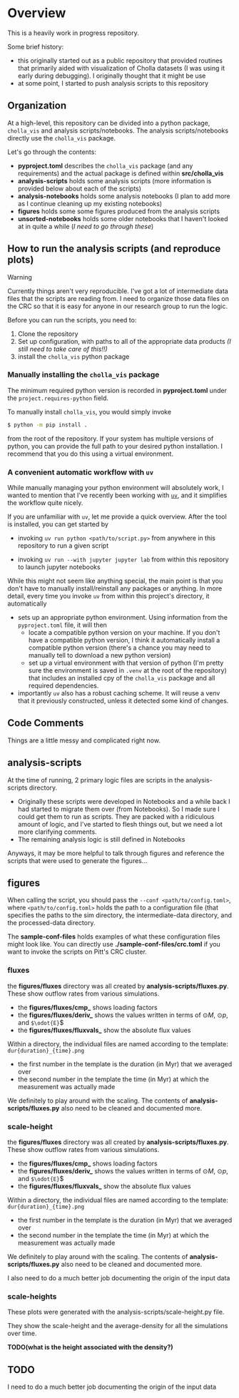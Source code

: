 # Overview

This is a heavily work in progress repository.

Some brief history:
- this originally started out as a public repository that provided routines that primarily aided with visualization of Cholla datasets (I was using it early during debugging). I originally thought that it might be use
- at some point, I started to push analysis scripts to this repository

## Organization

At a high-level, this repository can be divided into a python package, ``cholla_vis`` and analysis scripts/notebooks. The analysis scripts/notebooks directly use the ``cholla_vis`` package.

Let's go through the contents:
- **pyproject.toml** describes the ``cholla_vis`` package (and any requirements) and the actual package is defined within **src/cholla_vis**
- **analysis-scripts** holds some analysis scripts (more information is provided below about each of the scripts)
- **analysis-notebooks** holds some analysis notebooks (I plan to add more as I continue cleaning up my existing notebooks)
- **figures** holds some some figures produced from the analysis scripts
- **unsorted-notebooks** holds some older notebooks that I haven't looked at in quite a while (_I need to go through these_)

## How to run the analysis scripts (and reproduce plots)

> [!WARNING]  
> Currently things aren't very reproducible. I've got a lot of intermediate data files that the scripts are reading from. I need to organize those data files on the CRC so that it is easy for anyone in our research group to run the logic.

Before you can run the scripts, you need to:
1. Clone the repository
2. Set up configuration, with paths to all of the appropriate data products _(I still need to take care of this!!)_
3. install the ``cholla_vis`` python package

### Manually installing the ``cholla_vis`` package

The minimum required python version is recorded in **pyproject.toml** under the ``project.requires-python`` field.

To manually install ``cholla_vis``, you would simply invoke

```sh
$ python -m pip install .
```

from the root of the repository. If your system has multiple versions of python, you can provide the full path to your desired python installation. I recommend that you do this using a virtual environment.

### A convenient automatic workflow with `uv`

While manually managing your python environment will absolutely work, I wanted to mention that I've recently been working with [`uv`](https://docs.astral.sh/uv/), and it simplifies the workflow quite nicely.

If you are unfamiliar with `uv`, let me provide a quick overview. After the tool is installed, you can get started by

- invoking `uv run python <path/to/script.py>` from anywhere in this repository to run a given script

- invoking `uv run --with jupyter jupyter lab` from within this repository to launch jupyter notebooks

While this might not seem like anything special, the main point is that you don't have to manually install/reinstall any packages or anything. In more detail, every time you invoke `uv` from within this project's directory, it automatically
- sets up an appropriate python environment. Using information from the ``pyproject.toml`` file, it will then
  - locate a compatible python version on your machine. If you don't have a compatible python version, I think it automatically install a compatible python version (there's a chance you may need to manually tell to download a new python version)
  - set up a virtual environment with that version of python (I'm pretty sure the environment is saved in ``.venv`` at the root of the repository) that includes an installed cpy of the ``cholla_vis`` package and all required dependencies.
- importantly ``uv`` also has a robust caching scheme. It will reuse a venv that it previously constructed, unless it detected some kind of changes.


## Code Comments

Things are a little messy and complicated right now.

## analysis-scripts

At the time of running, 2 primary logic files are scripts in the analysis-scripts directory.
- Originally these scripts were developed in Notebooks and a while back I had started to migrate them over (from Notebooks). So I made sure I could get them to run as scripts. They are packed with a ridiculous amount of logic, and I've started to flesh things out, but we need a lot more clarifying comments.
- The remaining analysis logic is still defined in Notebooks

Anyways, it may be more helpful to talk through figures and reference the scripts that were used to generate the figures...

## figures

When calling the script, you should pass the `--conf <path/to/config.toml>`, where `<path/to/config.toml>` holds the path to a configuration file (that specifies the paths to the sim directory, the intermediate-data directory, and the processed-data directory.

The **sample-conf-files** holds examples of what these configuration files might look like.
You can directly use **./sample-conf-files/crc.toml** if you want to invoke the scripts on Pitt's CRC cluster.

### fluxes

the **figures/fluxes** directory was all created by **analysis-scripts/fluxes.py**. These show outflow rates from various simulations.
- the **figures/fluxes/cmp_** shows loading factors
- the **figures/fluxes/deriv_** shows the values written in terms of $`\odot{M}`$, $`\odot{p}`$, and `$\odot{E}`$
- the **figures/fluxes/fluxvals_** show the absolute flux values

Within a directory, the individual files are named according to the template: `dur{duration}_{time}.png`
- the first number in the template is the duration (in Myr) that we averaged over
- the second number in the template the time (in Myr) at which the measurement was actually made

We definitely to play around with the scaling.
The contents of **analysis-scripts/fluxes.py** also need to be cleaned and documented more.


### scale-height

the **figures/fluxes** directory was all created by **analysis-scripts/fluxes.py**. These show outflow rates from various simulations.
- the **figures/fluxes/cmp_** shows loading factors
- the **figures/fluxes/deriv_** shows the values written in terms of $`\odot{M}`$, $`\odot{p}`$, and `$\odot{E}`$
- the **figures/fluxes/fluxvals_** show the absolute flux values

Within a directory, the individual files are named according to the template: `dur{duration}_{time}.png`
- the first number in the template is the duration (in Myr) that we averaged over
- the second number in the template the time (in Myr) at which the measurement was actually made

We definitely to play around with the scaling.
The contents of **analysis-scripts/fluxes.py** also need to be cleaned and documented more.

I also need to do a much better job documenting the origin of the input data

### scale-heights

These plots were generated with the analysis-scripts/scale-height.py file.

They show the scale-height and the average-density for all the simulations over time.

**TODO(what is the height associated with the density?)**

## TODO

I need to do a much better job documenting the origin of the input data

